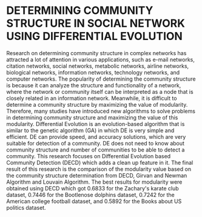 # DETERMINING COMMUNITY STRUCTURE IN SOCIAL NETWORK USING DIFFERENTIAL EVOLUTION
Research on determining community structure in complex networks has attracted a lot of attention in various applications, such as e-mail networks, citation networks, social networks, metabolic networks, airline networks, biological networks, information networks, technology networks, and computer networks. The popularity of determining the community structure is because it can analyze the structure and functionality of a network, where the network or community itself can be interpreted as a node that is closely related in an information network.
Meanwhile, it is difficult to determine a community structure by maximizing the value of modularity. Therefore, many studies have introduced new algorithms to solve problems in determining community structure and maximizing the value of this modularity. Differential Evolution is an evolution-based algorithm that is similar to the genetic algorithm (GA) in which DE is very simple and efficient. DE can provide speed, and accuracy solutions, which are very suitable for detection of a community. DE does not need to know about community structure and number of communities to be able to detect a community.
This research focuses on Differential Evolution based Community Detection (DECD) which adds a clean up feature in it. The final result of this research is the comparison of the modularity value based on the community structure determination from DECD, Girvan and Newman Algorithm and Louvain Algorithm. The best results for modularity were obtained using DECD which got 0.6833 for the Zachary's karate club dataset, 0.7446 for the Bootlenose dolphins dataset, 0.7242 for the American college football dataset, and 0.5892 for the Books about US politics dataset.


